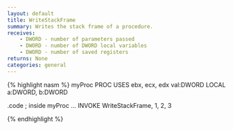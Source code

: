```yaml
---
layout: default
title: WriteStackFrame
summary: Writes the stack frame of a procedure.
receives: 
    - DWORD - number of parameters passed
    - DWORD - number of DWORD local variables
    - DWORD - number of saved registers
returns: None
categories: general
---
```

{% highlight nasm %}
myProc PROC USES ebx, ecx, edx
    val:DWORD
    LOCAL a:DWORD, b:DWORD

.code
; inside myProc ...
INVOKE WriteStackFrame, 1, 2, 3

{% endhighlight %}